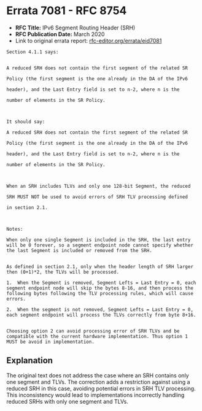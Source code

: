 # Errata 7081 - RFC 8754

- **RFC Title:** IPv6 Segment Routing Header (SRH)
- **RFC Publication Date:** March 2020
- Link to original errata report: [rfc-editor.org/errata/eid7081](https://www.rfc-editor.org/errata/eid7081)

```
Section 4.1.1 says:


A reduced SRH does not contain the first segment of the related SR
Policy (the first segment is the one already in the DA of the IPv6
header), and the Last Entry field is set to n-2, where n is the
number of elements in the SR Policy.


It should say:

A reduced SRH does not contain the first segment of the related SR
Policy (the first segment is the one already in the DA of the IPv6
header), and the Last Entry field is set to n-2, where n is the
number of elements in the SR Policy.

When an SRH includes TLVs and only one 128-bit Segment, the reduced
SRH MUST NOT be used to avoid errors of SRH TLV processing defined
in section 2.1. 


Notes:

When only one single Segment is included in the SRH, the last entry will be 0 forever, so a segment endpoint node cannot specify whether the last Segment is included or removed from the SRH. 

As defined in section 2.1, only when the header length of SRH larger then (0+1)*2, the TLVs will be processed. 
1.	When the Segment is removed, Segment Lefts = Last Entry = 0, each segment endpoint node will skip the bytes 8-16, and then process the following bytes following the TLV processing rules, which will cause errors.
2.	When the segment is not removed, Segment Lefts = Last Entry = 0, each segment endpoint will process the TLVs correctly from byte 8+16. 

Choosing option 2 can avoid processing error of SRH TLVs and be compatible with the current hardware implementation. Thus option 1 MUST be avoid in implementation.
```

## Explanation

The original text does not address the case where an SRH contains only one segment and TLVs. The correction adds a restriction against using a reduced SRH in this case, avoiding potential errors in SRH TLV processing.  This inconsistency would lead to implementations incorrectly handling reduced SRHs with only one segment and TLVs.
